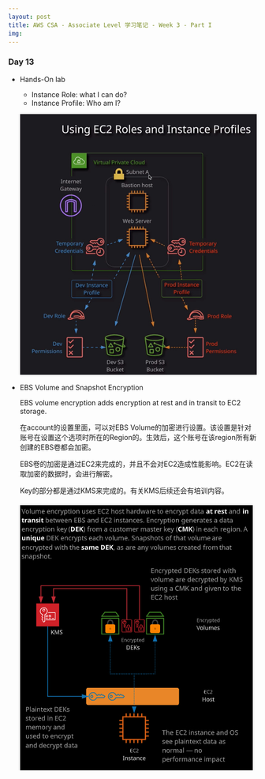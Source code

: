```yaml
---
layout: post
title: AWS CSA - Associate Level 学习笔记 - Week 3 - Part I
img: 
---
```


### Day 13

- Hands-On lab

  - Instance Role: what I can do?
  - Instance Profile: Who am I?

  ![image-20190918152249582](../assets/img/image-20190918152249582.png)

- EBS Volume and Snapshot Encryption

  EBS volume encryption adds encryption at rest and in transit to EC2 storage.

  在account的设置里面，可以对EBS Volume的加密进行设置。该设置是针对账号在设置这个选项时所在的Region的。生效后，这个账号在该region所有新创建的EBS卷都会加密。

  EBS卷的加密是通过EC2来完成的，并且不会对EC2造成性能影响。EC2在读取加密的数据时，会进行解密。

  Key的部分都是通过KMS来完成的。有关KMS后续还会有培训内容。

  ###### ![image-20190919142031618](../assets/img/image-20190919142031618.png)
